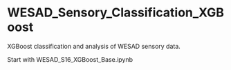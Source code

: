 # WESAD_Sensory_Classification_XGBoost
XGBoost classification and analysis of WESAD sensory data.

Start with WESAD_S16_XGBoost_Base.ipynb
